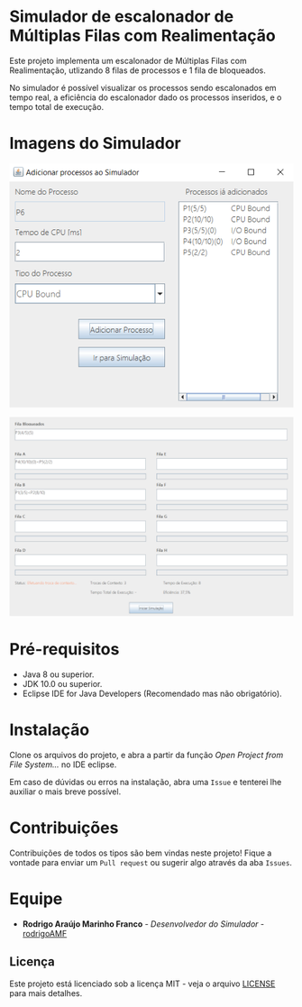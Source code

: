 # Simulador de escalonador de Múltiplas Filas com Realimentação

Este projeto implementa um escalonador de Múltiplas Filas com Realimentação, utlizando 8 filas de processos e 1 fila de bloqueados. 

No simulador é possível visualizar os processos sendo escalonados em tempo real, a eficiência do escalonador dado os processos inseridos, e o tempo total de execução.

# Imagens do Simulador
<p align = "center">
  <img src="https://github.com/rodrigoAMF/multilevel-queue-scheduler/blob/master/imgs/adicionando-processos-simulador.png" alt="Adicionado Processos" width="600"/>
</p>
<p align = "center">
  <img src="https://github.com/rodrigoAMF/multilevel-queue-scheduler/blob/master/imgs/simulador.png" alt="Simulador" width="600"/>
</p>

# Pré-requisitos
* Java 8 ou superior.
* JDK 10.0 ou superior.
* Eclipse IDE for Java Developers (Recomendado mas não obrigatório).

# Instalação
Clone os arquivos do projeto, e abra a partir da função *Open Project from File System...* no IDE eclipse.

Em caso de dúvidas ou erros na instalação, abra uma `Issue` e tenterei lhe auxiliar o mais breve possível.

# Contribuições
Contribuições de todos os tipos são bem vindas neste projeto! Fique a vontade para enviar um `Pull request` ou sugerir algo através da aba `Issues`.

# Equipe

* **Rodrigo Araújo Marinho Franco** - *Desenvolvedor do Simulador* - [rodrigoAMF](https://github.com/rodrigoAMF)

## Licença

Este projeto está licenciado sob a licença MIT - veja o arquivo [LICENSE](LICENSE) para mais detalhes.
